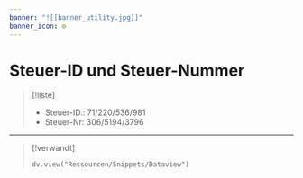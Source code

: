 ```yaml
---
banner: "![[banner_utility.jpg]]"
banner_icon: ⚙️
---
```


# Steuer-ID und Steuer-Nummer

> [!liste] 
> - Steuer-ID.: 71/220/536/981
> - Steuer-Nr: 306/5194/3796

---

> [!verwandt]
> ```dataviewjs
> dv.view("Ressourcen/Snippets/Dataview")
> ```